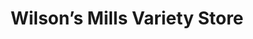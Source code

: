 ---
title: "Wilson’s Mills Variety Store"
url: /smithfield/wilsons-mills-variety-store/
shop: Kramladen
---